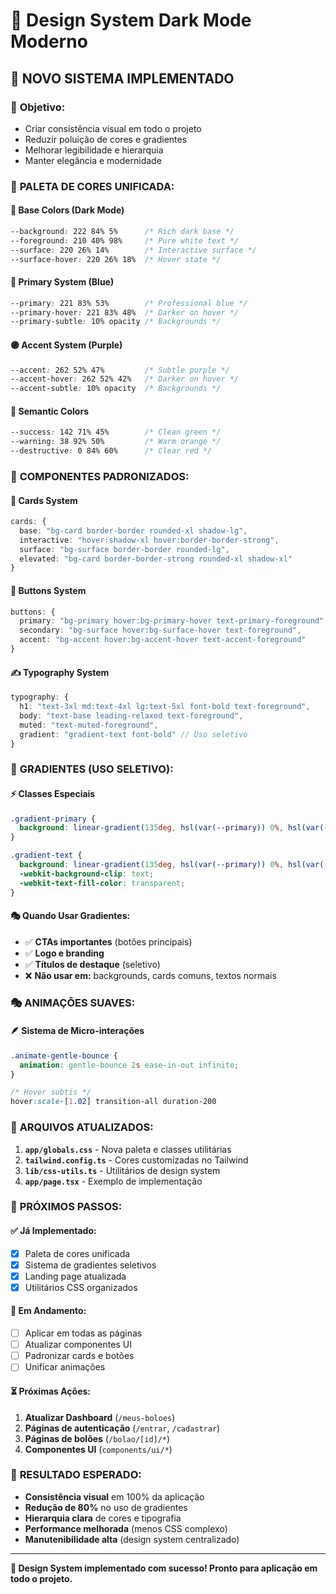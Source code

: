 # 🎨 Design System Dark Mode Moderno

## 🌟 **NOVO SISTEMA IMPLEMENTADO**

### 🎯 **Objetivo:**
- Criar consistência visual em todo o projeto
- Reduzir poluição de cores e gradientes
- Melhorar legibilidade e hierarquia
- Manter elegância e modernidade

### 🎨 **PALETA DE CORES UNIFICADA:**

#### 🌙 **Base Colors (Dark Mode)**
```css
--background: 222 84% 5%      /* Rich dark base */
--foreground: 210 40% 98%     /* Pure white text */
--surface: 220 26% 14%        /* Interactive surface */
--surface-hover: 220 26% 18%  /* Hover state */
```

#### 🔵 **Primary System (Blue)**
```css
--primary: 221 83% 53%        /* Professional blue */
--primary-hover: 221 83% 48%  /* Darker on hover */
--primary-subtle: 10% opacity /* Backgrounds */
```

#### 🟣 **Accent System (Purple)**  
```css
--accent: 262 52% 47%         /* Subtle purple */
--accent-hover: 262 52% 42%   /* Darker on hover */
--accent-subtle: 10% opacity  /* Backgrounds */
```

#### 🎨 **Semantic Colors**
```css
--success: 142 71% 45%        /* Clean green */
--warning: 38 92% 50%         /* Warm orange */
--destructive: 0 84% 60%      /* Clear red */
```

### 🧩 **COMPONENTES PADRONIZADOS:**

#### 📄 **Cards System**
```typescript
cards: {
  base: "bg-card border-border rounded-xl shadow-lg",
  interactive: "hover:shadow-xl hover:border-border-strong",
  surface: "bg-surface border-border rounded-lg",
  elevated: "bg-card border-border-strong rounded-xl shadow-xl"
}
```

#### 🎯 **Buttons System**
```typescript
buttons: {
  primary: "bg-primary hover:bg-primary-hover text-primary-foreground",
  secondary: "bg-surface hover:bg-surface-hover text-foreground",
  accent: "bg-accent hover:bg-accent-hover text-accent-foreground"
}
```

#### ✍️ **Typography System**
```typescript
typography: {
  h1: "text-3xl md:text-4xl lg:text-5xl font-bold text-foreground",
  body: "text-base leading-relaxed text-foreground",
  muted: "text-muted-foreground",
  gradient: "gradient-text font-bold" // Uso seletivo
}
```

### 🌟 **GRADIENTES (USO SELETIVO):**

#### ⚡ **Classes Especiais**
```css
.gradient-primary {
  background: linear-gradient(135deg, hsl(var(--primary)) 0%, hsl(var(--accent)) 100%);
}

.gradient-text {
  background: linear-gradient(135deg, hsl(var(--primary)) 0%, hsl(var(--accent)) 100%);
  -webkit-background-clip: text;
  -webkit-text-fill-color: transparent;
}
```

#### 🎭 **Quando Usar Gradientes:**
- ✅ **CTAs importantes** (botões principais)
- ✅ **Logo e branding**
- ✅ **Títulos de destaque** (seletivo)
- ❌ **Não usar em:** backgrounds, cards comuns, textos normais

### 🎭 **ANIMAÇÕES SUAVES:**

#### 🪶 **Sistema de Micro-interações**
```css
.animate-gentle-bounce {
  animation: gentle-bounce 2s ease-in-out infinite;
}

/* Hover subtis */
hover:scale-[1.02] transition-all duration-200
```

### 📁 **ARQUIVOS ATUALIZADOS:**

1. **`app/globals.css`** - Nova paleta e classes utilitárias
2. **`tailwind.config.ts`** - Cores customizadas no Tailwind
3. **`lib/css-utils.ts`** - Utilitários de design system
4. **`app/page.tsx`** - Exemplo de implementação

### 🚀 **PRÓXIMOS PASSOS:**

#### ✅ **Já Implementado:**
- [x] Paleta de cores unificada
- [x] Sistema de gradientes seletivos
- [x] Landing page atualizada
- [x] Utilitários CSS organizados

#### 🔄 **Em Andamento:**
- [ ] Aplicar em todas as páginas
- [ ] Atualizar componentes UI
- [ ] Padronizar cards e botões
- [ ] Unificar animações

#### ⏳ **Próximas Ações:**
1. **Atualizar Dashboard** (`/meus-boloes`)
2. **Páginas de autenticação** (`/entrar`, `/cadastrar`)
3. **Páginas de bolões** (`/bolao/[id]/*`)
4. **Componentes UI** (`components/ui/*`)

### 🎯 **RESULTADO ESPERADO:**

- **Consistência visual** em 100% da aplicação
- **Redução de 80%** no uso de gradientes
- **Hierarquia clara** de cores e tipografia
- **Performance melhorada** (menos CSS complexo)
- **Manutenibilidade alta** (design system centralizado)

---

**🎨 Design System implementado com sucesso! Pronto para aplicação em todo o projeto.**